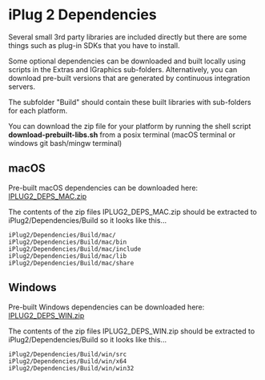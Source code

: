 # iPlug 2 Dependencies

Several small 3rd party libraries are included directly but there are some things such as plug-in SDKs that you have to install.

Some optional dependencies can be downloaded and built locally using scripts in the Extras and IGraphics sub-folders. Alternatively, you can download pre-built versions that are generated by continuous integration servers.

The subfolder "Build" should contain these built libraries with sub-folders for each platform.

You can download the zip file for your platform by running the shell script **download-prebuilt-libs.sh** from a posix terminal (macOS terminal or windows git bash/mingw terminal) 

## macOS

Pre-built macOS dependencies can be downloaded here: [IPLUG2_DEPS_MAC.zip](https://github.com/iPlug2/iPlug2/releases/download/setup/IPLUG2_DEPS_MAC.zip)

The contents of the zip files IPLUG2_DEPS_MAC.zip should be extracted to iPlug2/Dependencies/Build so it looks like this...

```
iPlug2/Dependencies/Build/mac/
iPlug2/Dependencies/Build/mac/bin
iPlug2/Dependencies/Build/mac/include
iPlug2/Dependencies/Build/mac/lib
iPlug2/Dependencies/Build/mac/share
```

## Windows

Pre-built Windows dependencies can be downloaded here: [IPLUG2_DEPS_WIN.zip](https://github.com/iPlug2/iPlug2/releases/download/setup/IPLUG2_DEPS_WIN.zip)

The contents of the zip files IPLUG2_DEPS_WIN.zip should be extracted to iPlug2/Dependencies/Build so it looks like this...

```
iPlug2/Dependencies/Build/win/src
iPlug2/Dependencies/Build/win/x64
iPlug2/Dependencies/Build/win/win32
```



